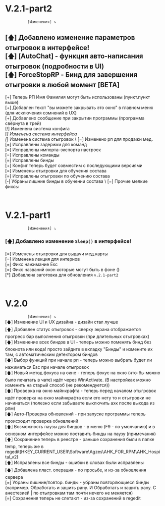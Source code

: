 







# V.2.1-part2

`           [Изменения] ⤵         ` 
<h2>[🡅] Добавлено изменение параметров отыгровок в интерфейсе! <br>
[🡅] [AutoChat] - функция авто-написания отыгровок (подробности в UI) <br>
[🡅] ForceStopRP - Бинд для завершения отыгровки в любой момент [BETA]
</h2>

[+] Теперь РП Имя Фамилия могут быть использованы (пункт.пункт выше) \
[+] Добавлен текст "вы можете закрывать это окно" в главном меню (для исключения сомнений в UX) \
[+] Добавлено сообщение при закрытии программы (программа свёрнута в трей) \
[!] Изменена система конфига \
[*] Изменена система интерфейса \
[*] Изменена система отыгровок \ 
[=] Изменено рп для продажи мед. \
[=] Исправлены задержки для команд \
[=] Исправлены импорта-экспорта настроек  \
[=] Исправлены команды  \
[=] Исправлены бинды \
[+] Конфиг теперь будет совместим с последующими версиями \
[=] Изменены отыгровки для обучения состава \
[=] Исправлены отыгровки по обучению состава \
[-] Убраны лишние бинды в обучении состава \ 
[=] Прочие мелкие фиксы


`                                 `

# V.2.1-part1

`           [Изменения] ⤵         ` 
### [🡅] Добавлено изменение `Sleep()` в интерфейсе! 
[=] Изменены отыгровки для выдачи мед.карты \
[=] Изменена лекция для интернов \
[=] Фикс нажимание Esc \
[=] Фикс названий окон которые могут быть в фоне () \
[*] Добавлена заготовка для обновления `v.2.1-part2`

`                                 `

# V.2.0

`           [Изменения] ⤵         ` \
[🡅] Изменение UI и UX дизайна - дизайн стал лучше \
[🡅] Добавлен статус отыгровок - сверху экрана отображается прогресс бар выполнения отыгровки (при длительных отыгровках) \
[🡅] Изменение всех биндов в UI - теперь можно поменять бинд без блокнота или кода! просто зайдите в вкладку "Бинды" и измените их там, с автоматическим детектором биндов \
[🡅] Выбор функций при начале рп - теперь можно выбрать будет ли нажиматься Esc при начале отыгровок \
[🡅] Новый метод фокуса на окне - теперь фокус на окно (что-бы можно было печатать в чате) идёт через WinActivate. (В настройках можно изменить на старый способ (не рекомендуется)) \
[🡅] Проверка на окно майнкрафта - теперь перед началом отыгровок идёт проверка на окно майнкрафта если его нету то и отыгровки не начинаться (полезно если забываете выключить ахк после выхода из рпм) \
[🡅] Авто-Проверка обновлений - при запуске программы теперь происходит проверка обновлений \
[🡅] Возможность паузы для биндов - в меню (F9 - по умолчанию) и в основном интерфейсе можно поставить бинды на паузу (примечания) \
[🡅] Сохранение теперь в реестре - раньше сохранения были в папке temp, теперь же в regedit(HKEY_CURRENT_USER\Software\Agzes\AHK_FOR_RPM\AHK_Hospital_v2) \
[🡅] Исправлены все бинды - ошибки в словах были исправлены  \
[🡅] Добавлена пласт. операция - по просьбе, и из-за обновления сервера \
[=] Убраны лишние/повтор. бинды - убраны повторяющиеся бинды (например. Обработать и зашить рану. И Обработать и зашить рану. С анестезией | по отыгровкам там почти нечего не меняется) \
[=] Сохранения теперь не слетают - из-за сохранений в regedit \
`                                 ` 
